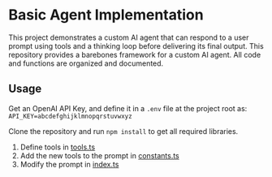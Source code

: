 # Basic Agent Implementation

This project demonstrates a custom AI agent that can respond to a user prompt using tools and a thinking loop before delivering its final output.
This repository provides a barebones framework for a custom AI agent.
All code and functions are organized and documented.

## Usage

Get an OpenAI API Key, and define it in a `.env` file at the project root as:
`API_KEY=abcdefghijklmnopqrstuvwxyz`

Clone the repository and run `npm install` to get all required libraries.

1. Define tools in [tools.ts](./src/tools/tools.ts)
2. Add the new tools to the prompt in [constants.ts](./src/data/constants.ts)
3. Modify the prompt in [index.ts](./src/index.ts)
